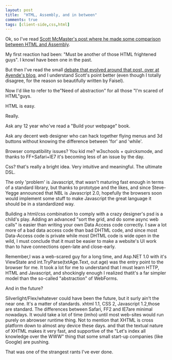 ```yaml
---
layout: post
title:  "HTML, Assembly, and in between"
comments: true
tags: [client-side,css,html]
---
```



Ok, so I've read [Scott McMaster's post where he made some comparison between HTML and Assembly](http://softwaredevscott.spaces.live.com/Blog/cns!1A9E939F7373F3B7!429.entry).

My first reaction had been: "Must be another of those HTML frightened guys". I knowI have been one in the past.

But then I've read the small [debate that evolved around that post, over at Ayende's blog](http://ayende.com/Blog/archive/2007/08/25/HTML-amp-Assembly.aspx#feedback), and I understand Scott's point better (even though I totally disagree, for the reason so beautifully written by Faisel).

Now I'd like to refer to the"Need of abstraction" for all those "I'm scared of HTML"guys. 

HTML is easy.

Really.

Ask any 12 year who've read a "Build your webpage" book.

Ask any decent web designer who can hack together flying menus and 3d buttons without knowing the difference between 'for' and 'while'.

Browser compatibility issues? You kid me? w3schools + quircksmode, and thanks to FF+Safari+IE7 it's becoming less of an issue by the day.

Css? that's really a bright idea. Very intuitive and meaningful. The ultimate DSL.

The only 'problem' is Javascript, that wasn't maturing fast enough in terms of a standard library, but thanks to prototype and the likes, and since Steve-Yegge announced that NBL is Javascript 2.0, hopefully the browsers soon would implement some stuff to make Javascript the great language it should be in a standardized way.

Building a html/css combination to comply with a crazy designer's psd is a child's play. Adding an advanced "sort the grid, and do some async web calls" is easier than writing your own Data Access code correctly. I saw a lot more of a bad data access code than bad DHTML code, and since most Data-Access code is private while most DHTML code is wide open in the wild, I must conclude that it must be easier to make a website's UI work than to have connections open-late and close-early.

Remember,I was a web-scared guy for a long time, and Asp.NET 1.0 with it's ViewState and int.TryParse(txtAge.Text, out age) was the entry point to the browser for me. It took a lot for me to understand that I must learn HTTP, HTML and Javascript, and shockingly enough I realized thatit's a far simpler model than the so-called "abstraction" of WebForms.

And in the future?

Silverlight/Flex/whatever could have been the future, but it surly ain't the near one. It's a matter of standards. xhtml 1.1, CSS 2, Javascript 1.2,those are standard. The differences between Safari, FF2 and IE7are minimal nowadays. It would take a lot of time (imho) until most web-sites would run purely on abrowser runtime thing. Not to mention that XHTML is cross platform down to almost any device these days. and that the textual nature of XHTML makes it very fast, and supportive of the "Let's index all knowledge over the WWW" thing that some small start-up companies (like Google) are pushing.





That was one of the strangest rants I've ever done.

